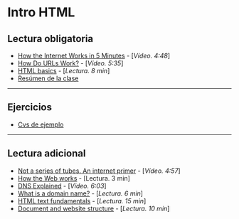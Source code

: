 # Intro HTML

## Lectura obligatoria
- [How the Internet Works in 5 Minutes](https://www.youtube.com/watch?v=7_LPdttKXPc) - [_Vídeo. 4:48_]
- [How Do URLs Work?](https://www.youtube.com/watch?v=OvF_pnJ6zrY) - [_Vídeo. 5:35_]
- [HTML basics](https://developer.mozilla.org/en-US/docs/Learn/Getting_started_with_the_web/HTML_basics) - [_Lectura. 8 min_]
- [Resúmen de la clase](../../downloads/01-intro-html.pdf)

---

## Ejercicios
- [Cvs de ejemplo](../../downloads/cvs.zip)

---

## Lectura adicional
- [Not a series of tubes. An internet primer](http://www.dontfeartheinternet.com/01-not-tubes/) - [_Vídeo. 4:57_]
- [How the Web works](https://developer.mozilla.org/en-US/docs/Learn/Getting_started_with_the_web/How_the_Web_works) - [Lectura. 3 min]
- [DNS Explained](https://www.youtube.com/watch?v=72snZctFFtA) - [_Vídeo. 6:03_]
- [What is a domain name?](https://developer.mozilla.org/en-US/docs/Learn/Common_questions/What_is_a_domain_name) - [_Lectura. 6 min_]
- [HTML text fundamentals](https://developer.mozilla.org/en-US/docs/Learn/HTML/Introduction_to_HTML/HTML_text_fundamentals) - [_Lectura. 15 min_]
- [Document and website structure](https://developer.mozilla.org/en-US/docs/Learn/HTML/Introduction_to_HTML/Document_and_website_structure) - [_Lectura. 10 min_]
